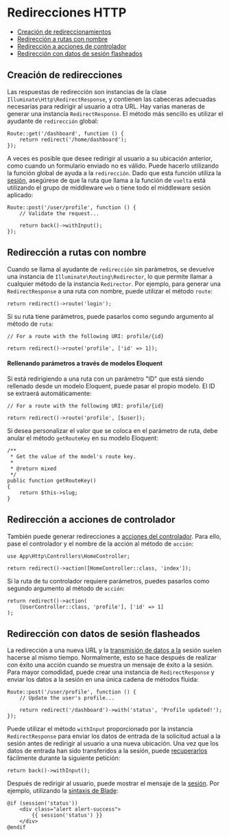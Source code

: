 # Redirecciones HTTP

- [Creación de redireccionamientos](#creating-redirects)
- [Redirección a rutas con nombre](#redirecting-named-routes)
- [Redirección a acciones de controlador](#redirecting-controller-actions)
- [Redirección con datos de sesión flasheados](#redirecting-with-flashed-session-data)

[]()

## Creación de redirecciones

Las respuestas de redirección son instancias de la clase `Illuminate\Http\RedirectResponse`, y contienen las cabeceras adecuadas necesarias para redirigir al usuario a otra URL. Hay varias maneras de generar una instancia `RedirectResponse`. El método más sencillo es utilizar el ayudante de `redirección` global:

    Route::get('/dashboard', function () {
        return redirect('/home/dashboard');
    });

A veces es posible que desee redirigir al usuario a su ubicación anterior, como cuando un formulario enviado no es válido. Puede hacerlo utilizando la función global de ayuda a la `redirección`. Dado que esta función utiliza la [sesión](/docs/%7B%7Bversion%7D%7D/session), asegúrese de que la ruta que llama a la función de `vuelta` está utilizando el grupo de middleware `web` o tiene todo el middleware sesión aplicado:

    Route::post('/user/profile', function () {
        // Validate the request...

        return back()->withInput();
    });

[]()

## Redirección a rutas con nombre

Cuando se llama al ayudante de `redirección` sin parámetros, se devuelve una instancia de `Illuminate\Routing\Redirector`, lo que permite llamar a cualquier método de la instancia `Redirector`. Por ejemplo, para generar una `RedirectResponse` a una ruta con nombre, puede utilizar el método `route`:

    return redirect()->route('login');

Si su ruta tiene parámetros, puede pasarlos como segundo argumento al método de `ruta`:

    // For a route with the following URI: profile/{id}

    return redirect()->route('profile', ['id' => 1]);

[]()

#### Rellenando parámetros a través de modelos Eloquent

Si está redirigiendo a una ruta con un parámetro "ID" que está siendo rellenado desde un modelo Eloquent, puede pasar el propio modelo. El ID se extraerá automáticamente:

    // For a route with the following URI: profile/{id}

    return redirect()->route('profile', [$user]);

Si desea personalizar el valor que se coloca en el parámetro de ruta, debe anular el método `getRouteKey` en su modelo Eloquent:

    /**
     * Get the value of the model's route key.
     *
     * @return mixed
     */
    public function getRouteKey()
    {
        return $this->slug;
    }

[]()

## Redirección a acciones de controlador

También puede generar redirecciones a [acciones del controlador](/docs/%7B%7Bversion%7D%7D/controllers). Para ello, pase el controlador y el nombre de la acción al método de `acción`:

    use App\Http\Controllers\HomeController;

    return redirect()->action([HomeController::class, 'index']);

Si la ruta de tu controlador requiere parámetros, puedes pasarlos como segundo argumento al método de `acción`:

    return redirect()->action(
        [UserController::class, 'profile'], ['id' => 1]
    );

[]()

## Redirección con datos de sesión flasheados

La redirección a una nueva URL y la [transmisión de datos a la](/docs/%7B%7Bversion%7D%7D/session#flash-data) sesión suelen hacerse al mismo tiempo. Normalmente, esto se hace después de realizar con éxito una acción cuando se muestra un mensaje de éxito a la sesión. Para mayor comodidad, puede crear una instancia de `RedirectResponse` y enviar los datos a la sesión en una única cadena de métodos fluida:

    Route::post('/user/profile', function () {
        // Update the user's profile...

        return redirect('/dashboard')->with('status', 'Profile updated!');
    });

Puede utilizar el método `withInput` proporcionado por la instancia `RedirectResponse` para enviar los datos de entrada de la solicitud actual a la sesión antes de redirigir al usuario a una nueva ubicación. Una vez que los datos de entrada han sido transferidos a la sesión, puede [recuperarlos](/docs/%7B%7Bversion%7D%7D/requests#retrieving-old-input) fácilmente durante la siguiente petición:

    return back()->withInput();

Después de redirigir al usuario, puede mostrar el mensaje de la [sesión](/docs/%7B%7Bversion%7D%7D/session). Por ejemplo, utilizando la [sintaxis de Blade](/docs/%7B%7Bversion%7D%7D/blade):

    @if (session('status'))
        <div class="alert alert-success">
            {{ session('status') }}
        </div>
    @endif
